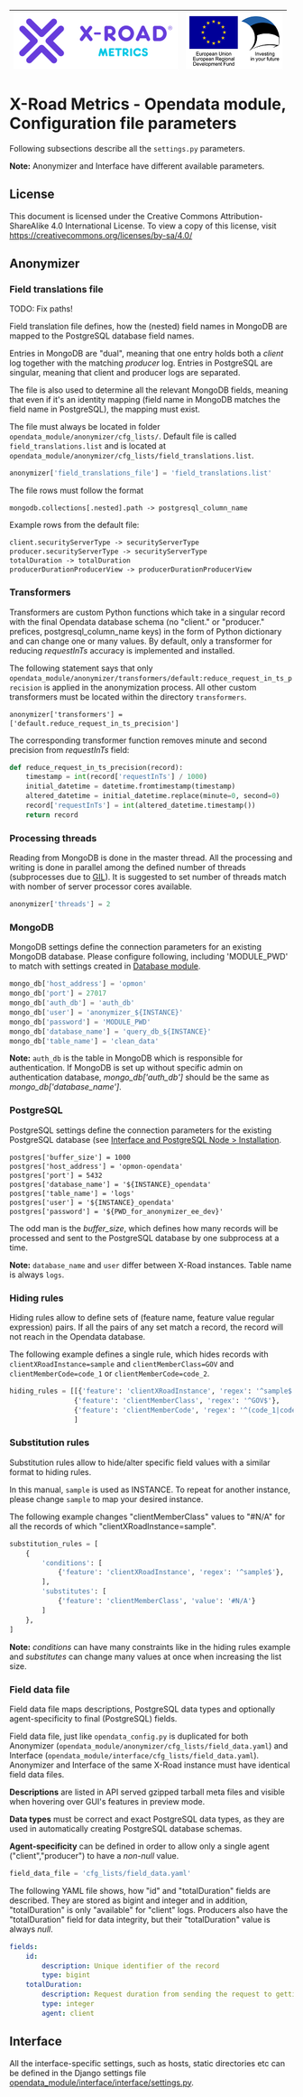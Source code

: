 
| [![X-ROAD](../img/xroad-metrics-100.png)](https://x-road.global/) | ![European Union / European Regional Development Fund / Investing in your future](../img/eu_rdf_100_en.png "Documents that are tagged with EU/SF logos must keep the logos until 1.11.2022. If it has not stated otherwise in the documentation. If new documentation is created  using EU/SF resources the logos must be tagged appropriately so that the deadline for logos could be found.") |
| :-------------------------------------------------- | -------------------------: |

# X-Road Metrics - Opendata module, Configuration file parameters

Following subsections describe all the `settings.py` parameters. 

**Note:** Anonymizer and Interface have different available parameters.

## License <!-- omit in toc -->

This document is licensed under the Creative Commons Attribution-ShareAlike 4.0 International License.
To view a copy of this license, visit <https://creativecommons.org/licenses/by-sa/4.0/>

## Anonymizer

### Field translations file

TODO: Fix paths!

Field translation file defines, how the (nested) field names in MongoDB are mapped to the PostgreSQL database field names.

Entries in MongoDB are "dual", meaning that one entry holds both a *client* log together with the matching *producer* log. Entries in PostgreSQL are singular, meaning that client and producer logs are separated.

The file is also used to determine all the relevant MongoDB fields, meaning that even if it's an identity mapping (field name in MongoDB matches the field name in PostgreSQL), the mapping must exist.

The file must always be located in folder `opendata_module/anonymizer/cfg_lists/`. Default file is called `field_translations.list` and is located at `opendata_module/anonymizer/cfg_lists/field_translations.list`.

```python
anonymizer['field_translations_file'] = 'field_translations.list'
```

The file rows must follow the format

```
mongodb.collections[.nested].path -> postgresql_column_name
```

Example rows from the default file:

```
client.securityServerType -> securityServerType
producer.securityServerType -> securityServerType
totalDuration -> totalDuration
producerDurationProducerView -> producerDurationProducerView
```

### Transformers

Transformers are custom Python functions which take in a singular record with the final Opendata database schema (no "client." or "producer." prefices, postgresql_column_name keys) in the form of Python dictionary and can change one or many values. By default, only a transformer for reducing *requestInTs* accuracy is implemented and installed.

The following statement says that only `opendata_module/anonymizer/transformers/default:reduce_request_in_ts_precision` is applied in the anonymization process. All other custom transformers must be located within the directory `transformers`.

```
anonymizer['transformers'] = ['default.reduce_request_in_ts_precision']
```

The corresponding transformer function removes minute and second precision from *requestInTs* field:

```python
def reduce_request_in_ts_precision(record):
    timestamp = int(record['requestInTs'] / 1000)
    initial_datetime = datetime.fromtimestamp(timestamp)
    altered_datetime = initial_datetime.replace(minute=0, second=0)
    record['requestInTs'] = int(altered_datetime.timestamp())
    return record
```

### Processing threads

Reading from MongoDB is done in the master thread. All the processing and writing is done in parallel among the defined number of threads (subprocesses due to [GIL](https://wiki.python.org/moin/GlobalInterpreterLock "Global Interpreter Lock")). 
It is suggested to set number of threads match with nomber of server processor cores available.

```python
anonymizer['threads'] = 2
```

### MongoDB

MongoDB settings define the connection parameters for an existing MongoDB database.
Please configure following, including 'MODULE_PWD' to match with settings created in [Database module](../database_module.md).

```python
mongo_db['host_address'] = 'opmon'
mongo_db['port'] = 27017
mongo_db['auth_db'] = 'auth_db'
mongo_db['user'] = 'anonymizer_${INSTANCE}'
mongo_db['password'] = 'MODULE_PWD'
mongo_db['database_name'] = 'query_db_${INSTANCE}'
mongo_db['table_name'] = 'clean_data'
```

**Note:** `auth_db` is the table in MongoDB which is responsible for authentication. 
If MongoDB is set up without specific admin on authentication database, *mongo_db['auth_db']* should be the same as *mongo_db['database_name']*.

### PostgreSQL

PostgreSQL settings define the connection parameters for the existing PostgreSQL database (see [Interface and PostgreSQL Node > Installation](interface_postgresql.md#installation).

```
postgres['buffer_size'] = 1000
postgres['host_address'] = 'opmon-opendata'
postgres['port'] = 5432
postgres['database_name'] = '${INSTANCE}_opendata'
postgres['table_name'] = 'logs'
postgres['user'] = '${INSTANCE}_opendata'
postgres['password'] = '${PWD_for_anonymizer_ee_dev}'
```

The odd man is the *buffer_size*, which defines how many records will be processed and sent to the PostgreSQL database by one subprocess at a time.

**Note:** `database_name` and `user` differ between X-Road instances. Table name is always `logs`.

### Hiding rules

Hiding rules allow to define sets of (feature name, feature value regular expression) pairs. 
If all the pairs of any set match a record, the record will not reach in the Opendata database.

The following example defines a single rule, which hides records with 
`clientXRoadInstance=sample` and `clientMemberClass=GOV` and `clientMemberCode=code_1` or `clientMemberCode=code_2`.

```python
hiding_rules = [[{'feature': 'clientXRoadInstance', 'regex': '^sample$'},
                {'feature': 'clientMemberClass', 'regex': '^GOV$'},
                {'feature': 'clientMemberCode', 'regex': '^(code_1|code_2)$'}],
                ]
```

### Substitution rules

Substitution rules allow to hide/alter specific field values with a similar format to hiding rules.

In this manual, `sample` is used as INSTANCE. 
To repeat for another instance, please change `sample` to map your desired instance.

The following example changes "clientMemberClass" values to "#N/A" for all the records of which "clientXRoadInstance=sample". 

```python
substitution_rules = [
    {
        'conditions': [
            {'feature': 'clientXRoadInstance', 'regex': '^sample$'},
        ],
        'substitutes': [
            {'feature': 'clientMemberClass', 'value': '#N/A'}
        ]
    },
]
```

**Note:** *conditions* can have many constraints like in the hiding rules example and *substitutes* can change many values at once when increasing the list size.

### Field data file

Field data file maps descriptions, PostgreSQL data types and optionally agent-specificity to final (PostgreSQL) fields. 

Field data file, just like `opendata_config.py` is duplicated for both Anonymizer (`opendata_module/anonymizer/cfg_lists/field_data.yaml`) and Interface (`opendata_module/interface/cfg_lists/field_data.yaml`). Anonymizer and Interface of the same X-Road instance must have identical field data files.

**Descriptions** are listed in API served gzipped tarball meta files and visible when hovering over GUI's features in preview mode.

**Data types** must be correct and exact PostgreSQL data types, as they are used in automatically creating PostgreSQL database schemas. 

**Agent-specificity** can be defined in order to allow only a single agent ("client","producer") to have a *non-null* value.

```python
field_data_file = 'cfg_lists/field_data.yaml'
```

The following YAML file shows, how "id" and "totalDuration" fields are described. They are stored as bigint and integer and in addition, "totalDuration" is only "available" for "client" logs. Producers also have the "totalDuration" field for data integrity, but their "totalDuration" value is always *null*.

```yaml
fields:
    id:
        description: Unique identifier of the record
        type: bigint
    totalDuration:
        description: Request duration from sending the request to getting a response from the client's perspective
        type: integer
        agent: client
```

## Interface

All the interface-specific settings, such as hosts, static directories etc can be defined in the Django settings file [opendata_module/interface/interface/settings.py](../../opendata_module/interface/instance_configurations/settings_sample.py).
